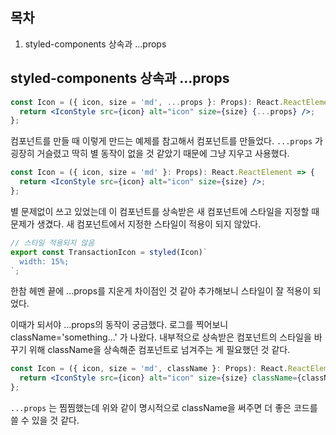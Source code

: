 ## 목차

1. styled-components 상속과 ...props

## styled-components 상속과 ...props

```jsx
const Icon = ({ icon, size = 'md', ...props }: Props): React.ReactElement => {
  return <IconStyle src={icon} alt="icon" size={size} {...props} />;
};

```

컴포넌트를 만들 때 이렇게 만드는 예제를 참고해서 컴포넌트를 만들었다. `...props` 가 굉장히 거슬렸고 딱히 별 동작이 없을 것 같았기 때문에 그냥 지우고 사용했다.

```jsx
const Icon = ({ icon, size = 'md' }: Props): React.ReactElement => {
  return <IconStyle src={icon} alt="icon" size={size} />;
};
```

별 문제없이 쓰고 있었는데 이 컴포넌트를 상속받은 새 컴포넌트에 스타일을 지정할 때 문제가 생겼다. 새 컴포넌트에서 지정한 스타일이 적용이 되지 않았다.

```jsx
// 스타일 적용되지 않음
export const TransactionIcon = styled(Icon)`
  width: 15%;
`;
```

한참 헤멘 끝에 ...props를 지운게 차이점인 것 같아 추가해보니 스타일이 잘 적용이 되었다. 

이때가 되서야 ...props의 동작이 궁금했다. 로그를 찍어보니 className='something...' 가 나왔다. 내부적으로 상속받은 컴포넌트의 스타일을 바꾸기 위해 className을 상속해준 컴포넌트로 넘겨주는 게 필요했던 것 같다.

```jsx
const Icon = ({ icon, size = 'md', className }: Props): React.ReactElement => {
  return <IconStyle src={icon} alt="icon" size={size} className={className} />;
};
```

`...props` 는 찜찜했는데 위와 같이 명시적으로 className을 써주면 더 좋은 코드를 쓸 수 있을 것 같다.
